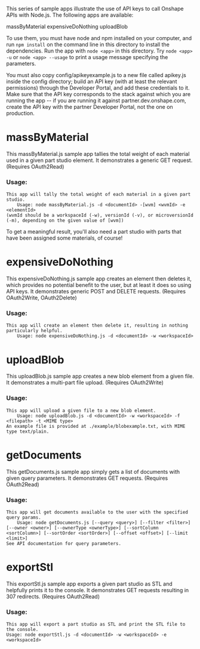This series of sample apps illustrate the use of API keys to call Onshape APIs with Node.js.  The following apps are available:

massByMaterial
expensiveDoNothing
uploadBlob

To use them, you must have node and npm installed on your computer, and run `npm install` on the command line in this directory to install the dependencies.  Run the app with `node <app>` in this directory.  Try `node <app> -u` or `node <app> --usage` to print a usage message specifying the parameters.

You must also copy config/apikeyexample.js to a new file called apikey.js inside the config directory; build an API key (with at least the relevant permissions) through the Developer Portal, and add these credentials to it.  Make sure that the API key corresponds to the stack against which you are running the app -- if you are running it against partner.dev.onshape.com, create the API key with the partner Developer Portal, not the one on production.

# massByMaterial

This massByMaterial.js sample app tallies the total weight of each material used in a given part studio element.  It demonstrates a generic GET request.  (Requires OAuth2Read)

### Usage:

`This app will tally the total weight of each material in a given part studio.`  
`    Usage: node massByMaterial.js -d <documentId> -[wvm] <wvmId> -e <elementId>`  
`(wvmId should be a workspaceId (-w), versionId (-v), or microversionId (-m), depending on the given value of [wvm])`

To get a meaningful result, you'll also need a part studio with parts that have been assigned some materials, of course!

# expensiveDoNothing

This expensiveDoNothing.js sample app creates an element then deletes it, which provides no potential benefit to the user, but at least it does so using API keys.  It demonstrates generic POST and DELETE requests.  (Requires OAuth2Write, OAuth2Delete)

### Usage:

`This app will create an element then delete it, resulting in nothing particularly helpful.`  
`    Usage: node expensiveDoNothing.js -d <documentId> -w <workspaceId>`

# uploadBlob

This uploadBlob.js sample app creates a new blob element from a given file.  It demonstrates a multi-part file upload.  (Requires OAuth2Write)

### Usage:

`This app will upload a given file to a new blob element.`  
`    Usage: node uploadBlob.js -d <documentId> -w <workspaceId> -f <filepath> -t <MIME type>`  
`An example file is provided at ./example/blobexample.txt, with MIME type text/plain.`

# getDocuments

This getDocuments.js sample app simply gets a list of documents with given query parameters.  It demonstrates GET requests.  (Requires OAuth2Read)

### Usage:

`This app will get documents available to the user with the specified query params.`  
`    Usage: node getDocuments.js [--query <query>] [--filter <filter>] [--owner <owner>] [--ownerType <ownerType>] [--sortColumn <sortColumn>] [--sortOrder <sortOrder>] [--offset <offset>] [--limit <limit>]`  
`See API documentation for query parameters.`

# exportStl

This exportStl.js sample app exports a given part studio as STL and helpfully prints it to the console.  It demonstrates GET requests resulting in 307 redirects.  (Requires OAuth2Read)

### Usage:

`This app will export a part studio as STL and print the STL file to the console.`  
`Usage: node exportStl.js -d <documentId> -w <workspaceId> -e <workspaceId>`